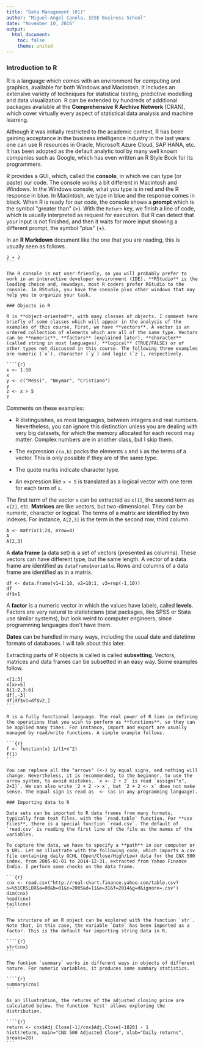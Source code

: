 ```yaml
---
title: "Data Management [01]"
author: "Miguel-Angel Canela, IESE Business School"
date: "November 10, 2016"
output: 
  html_document:
    toc: false
    theme: united
---
```

### Introduction to R

R is a language which comes with an environment for computing and graphics, available for both Windows and Macintosh. It includes an extensive variety of techniques for statistical testing, predictive modelling and data visualization. R can be extended by hundreds of additional packages available at the **Comprehensive R Archive Network** (CRAN), which cover virtually every aspect of statistical data analysis and machine learning. 

Although it was initially restricted to the academic context, R has been gaining acceptance in the business intelligence industry in the last years: one can use R resources in Oracle, Microsoft Azure Cloud, SAP HANA, etc. It has been adopted as the default analytic tool by many well known companies such as Google, which has even written an R Style Book for its programmers.

R provides a GUI, which, called the **console**, in which we can type (or paste) our code. The console works a bit different in Macintosh and Windows. In the Windows console, what you type is in red and the R response in blue. In Macintosh, we type in blue and the response comes in black. When R is ready for our code, the console shows a **prompt** which is the symbol "greater than" (>). With the `Return` key, we finish a line of code, which is usually interpreted as request for execution. But R can detect that your input is not finished, and then it waits for more input showing a different prompt, the symbol "plus" (+). 

In an **R Markdown** document like the one that you are reading, this is usually seen as follows.

````{r}
2 + 2
```

The R console is not user-friendly, so you will probably prefer to work in an interactive developer environment (IDE). **RStudio** is the leading choice and, nowadays, most R coders prefer RStudio to the console. In RStudio, you have the console plus other windows that may help you to organize your task.

### Objects in R

R is **object-oriented**, with many classes of objects. I comment here briefly of some classes which will appear in the analysis of the examples of this course. First, we have **vectors**. A vector is an ordered collection of elements which are all of the same type. Vectors can be **numeric**, **factors** (explained later), **character** (called string in most languages), **logical** (TRUE/FALSE) or of other types not discussed in this course. The following three examples are numeric (`x`), character (`y`) and logic (`z`), respectively.

````{r}
x <- 1:10
x
y <- c("Messi", "Neymar", "Cristiano")
y
z <- x > 5
z
````

Comments on these examples:

* R distinguishes, as most languages, between integers and real numbers. Nevertheless, you can ignore this distinction unless you are dealing with very big datasets, for which the memory allocated for each record may matter. Complex numbers are in another class, but I skip them.

* The expression `c(a,b)` packs the elements `a` and `b` as the terms of a vector. This is only possible if they are of the same type. 

* The quote marks indicate character type. 

* An expression like `x > 5` is translated as a logical vector with one term for each term of `x`. 

The first term of the vector `x` can be extracted as `x[1]`, the second term as `x[2]`, etc. **Matrices** are like vectors, but two-dimensional. They can be numeric, character or logical. The terms of a matrix are identified by two indexes. For instance, `A[2,3]` is the term in the second row, third column.

```{r}
A <- matrix(1:24, nrow=4)
A
A[2,3]
```

A **data frame** (a data set) is a set of vectors (presented as columns). These vectors can have different type, but the same length. A vector of a data frame are identified as `dataframe$variable`. Rows and columns of a data frame are identified as in a matrix.


```{r}
df <- data.frame(v1=1:10, v2=10:1, v3=rep(-1,10))
df
df$v1
```

A **factor** is a numeric vector in which the values have labels, called **levels**. Factors are very natural to statisticians (stat packages, like SPSS or Stata use similar systems), but look weird to computer engineers, since programming languages don't have them.

**Dates** can be handled in many ways, including the usual date and datetime formats of databases. I will talk about this later.

Extracting parts of R objects is called is called **subsetting**. Vectors, matrices and data frames can be subsetted in an easy way. Some examples follow. 

````{r}
x[1:3]
x[x>=5]
A[1:2,3:6]
df[,-3]
df[df$v1<df$v2,]
```

R is a fully functional language. The real power of R lies in defining the operations that you wish to perform as **functions**, so they can be applied many times. For instance, import and export are usually managed by read/write functions. A simple example follows.

```{r}
f <- function(x) 1/(1+x^2)
f(1)
```

You can replace all the "arrows" (<-) by equal signs, and nothing will change. Nevertheless, it is recommended, to the beginner, to use the arrow system, to avoid mistakes. `x <- 2 + 2` is read `assign("x", 2+2)`. We can also write `2 + 2 -> x`, but `2 + 2 <- x` does not make sense. The equal sign is read as  <- (as in any programming language).

### Importing data to R

Data sets can be imported to R data frames from many formats, typically from text files, with the `read.table` function. For **csv files**, there is a special function `read.csv`. The default of `read.csv` is reading the first line of the file as the names of the variables. 

To capture the data, we have to specify a **path** in our computer or a URL. Let me illustrate with the following code, which imports a csv file containing daily OCHL (Open/Close/High/Low) data for the CNX 500 index, from 2005-01-01 to 2014-12-31, extracted from Yahoo Finance India. I perform some checks on the data frame.

```{r}
cnx <- read.csv("http://real-chart.finance.yahoo.com/table.csv?s=%5ECRSLDX&a=00&b=01&c=2005&d=11&e=31&f=2014&g=d&ignore=.csv")
dim(cnx)
head(cnx)
tail(cnx)
```

The structure of an R object can be explored with the function `str`. Note that, in this case, the variable `Date` has been imported as a factor. This is the default for importing string data in R.

````{r}
str(cnx)
```

The funtion `summary` works in different ways in objects of different nature. For numeric variables, it produces some summary statistics.

````{r}
summary(cnx)
```

As an illustration, the returns of the adjusted closing price are calculated below. The function `hist` allows exploring the distribution. 

````{r}
return <- cnx$Adj.Close[-1]/cnx$Adj.Close[-1828] - 1
hist(return, main="CNX 500 Adjusted Close", xlab="Daily returns", breaks=20)
```


